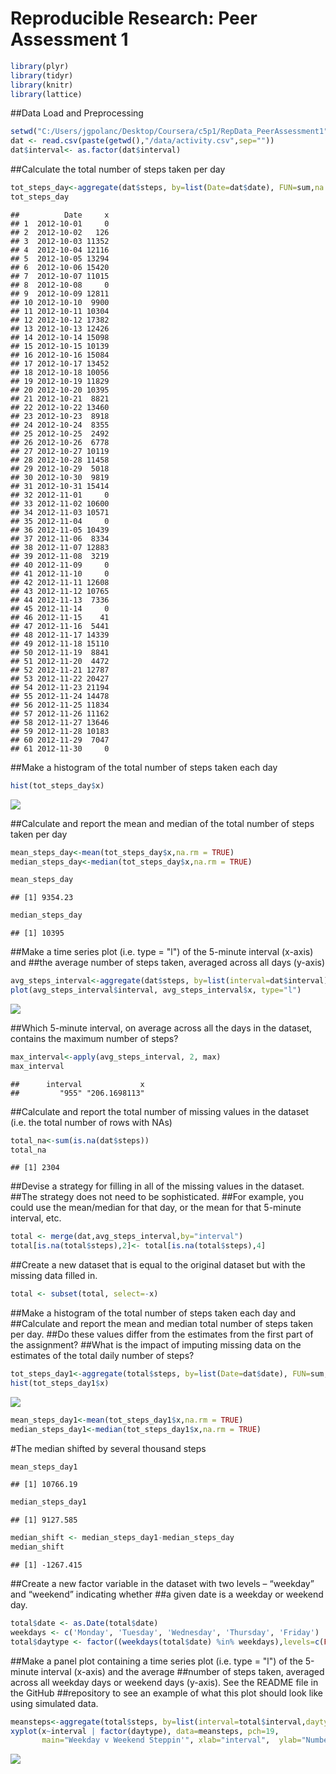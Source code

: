 # Reproducible Research: Peer Assessment 1


```r
library(plyr)
library(tidyr)
library(knitr)
library(lattice)
```
##Data Load and Preprocessing

```r
setwd("C:/Users/jgpolanc/Desktop/Coursera/c5p1/RepData_PeerAssessment1")
dat <- read.csv(paste(getwd(),"/data/activity.csv",sep=""))
dat$interval<- as.factor(dat$interval)
```

##Calculate the total number of steps taken per day

```r
tot_steps_day<-aggregate(dat$steps, by=list(Date=dat$date), FUN=sum,na.rm=TRUE)
tot_steps_day
```

```
##          Date     x
## 1  2012-10-01     0
## 2  2012-10-02   126
## 3  2012-10-03 11352
## 4  2012-10-04 12116
## 5  2012-10-05 13294
## 6  2012-10-06 15420
## 7  2012-10-07 11015
## 8  2012-10-08     0
## 9  2012-10-09 12811
## 10 2012-10-10  9900
## 11 2012-10-11 10304
## 12 2012-10-12 17382
## 13 2012-10-13 12426
## 14 2012-10-14 15098
## 15 2012-10-15 10139
## 16 2012-10-16 15084
## 17 2012-10-17 13452
## 18 2012-10-18 10056
## 19 2012-10-19 11829
## 20 2012-10-20 10395
## 21 2012-10-21  8821
## 22 2012-10-22 13460
## 23 2012-10-23  8918
## 24 2012-10-24  8355
## 25 2012-10-25  2492
## 26 2012-10-26  6778
## 27 2012-10-27 10119
## 28 2012-10-28 11458
## 29 2012-10-29  5018
## 30 2012-10-30  9819
## 31 2012-10-31 15414
## 32 2012-11-01     0
## 33 2012-11-02 10600
## 34 2012-11-03 10571
## 35 2012-11-04     0
## 36 2012-11-05 10439
## 37 2012-11-06  8334
## 38 2012-11-07 12883
## 39 2012-11-08  3219
## 40 2012-11-09     0
## 41 2012-11-10     0
## 42 2012-11-11 12608
## 43 2012-11-12 10765
## 44 2012-11-13  7336
## 45 2012-11-14     0
## 46 2012-11-15    41
## 47 2012-11-16  5441
## 48 2012-11-17 14339
## 49 2012-11-18 15110
## 50 2012-11-19  8841
## 51 2012-11-20  4472
## 52 2012-11-21 12787
## 53 2012-11-22 20427
## 54 2012-11-23 21194
## 55 2012-11-24 14478
## 56 2012-11-25 11834
## 57 2012-11-26 11162
## 58 2012-11-27 13646
## 59 2012-11-28 10183
## 60 2012-11-29  7047
## 61 2012-11-30     0
```
##Make a histogram of the total number of steps taken each day

```r
hist(tot_steps_day$x)
```

![](PA1_template_files/figure-html/unnamed-chunk-2-1.png) 

##Calculate and report the mean and median of the total number of steps taken per day

```r
mean_steps_day<-mean(tot_steps_day$x,na.rm = TRUE)
median_steps_day<-median(tot_steps_day$x,na.rm = TRUE)
```

```r
mean_steps_day
```

```
## [1] 9354.23
```

```r
median_steps_day
```

```
## [1] 10395
```



##Make a time series plot (i.e. type = "l") of the 5-minute interval (x-axis) and 
##the average number of steps taken, averaged across all days (y-axis)

```r
avg_steps_interval<-aggregate(dat$steps, by=list(interval=dat$interval), FUN=mean,na.rm=TRUE)
plot(avg_steps_interval$interval, avg_steps_interval$x, type="l")
```

![](PA1_template_files/figure-html/unnamed-chunk-5-1.png) 

##Which 5-minute interval, on average across all the days in the dataset, contains the maximum number of steps?

```r
max_interval<-apply(avg_steps_interval, 2, max)
max_interval
```

```
##      interval             x 
##         "955" "206.1698113"
```

##Calculate and report the total number of missing values in the dataset (i.e. the total number of rows with NAs)

```r
total_na<-sum(is.na(dat$steps))
total_na
```

```
## [1] 2304
```

##Devise a strategy for filling in all of the missing values in the dataset. 
##The strategy does not need to be sophisticated. 
##For example, you could use the mean/median for that day, or the mean for that 5-minute interval, etc.

```r
total <- merge(dat,avg_steps_interval,by="interval")
total[is.na(total$steps),2]<- total[is.na(total$steps),4]
```
##Create a new dataset that is equal to the original dataset but with the missing data filled in.

```r
total <- subset(total, select=-x)
```
##Make a histogram of the total number of steps taken each day and 
##Calculate and report the mean and median total number of steps taken per day. 
##Do these values differ from the estimates from the first part of the assignment? 
##What is the impact of imputing missing data on the estimates of the total daily number of steps?

```r
tot_steps_day1<-aggregate(total$steps, by=list(Date=dat$date), FUN=sum,na.rm=TRUE)
hist(tot_steps_day1$x)
```

![](PA1_template_files/figure-html/unnamed-chunk-10-1.png) 

```r
mean_steps_day1<-mean(tot_steps_day1$x,na.rm = TRUE)
median_steps_day1<-median(tot_steps_day1$x,na.rm = TRUE)
```

#The median shifted by several thousand steps

```r
mean_steps_day1
```

```
## [1] 10766.19
```

```r
median_steps_day1
```

```
## [1] 9127.585
```

```r
median_shift <- median_steps_day1-median_steps_day
median_shift
```

```
## [1] -1267.415
```

##Create a new factor variable in the dataset with two levels – “weekday” and “weekend” indicating whether 
##a given date is a weekday or weekend day.

```r
total$date <- as.Date(total$date)
weekdays <- c('Monday', 'Tuesday', 'Wednesday', 'Thursday', 'Friday')
total$daytype <- factor((weekdays(total$date) %in% weekdays),levels=c(FALSE, TRUE), labels=c('weekend', 'weekday')) 
```

##Make a panel plot containing a time series plot (i.e. type = "l") of the 5-minute interval (x-axis) and the average 
##number of steps taken, averaged across all weekday days or weekend days (y-axis). See the README file in the GitHub 
##repository to see an example of what this plot should look like using simulated data.

```r
meansteps<-aggregate(total$steps, by=list(interval=total$interval,daytype=total$daytype), FUN=mean,na.rm=TRUE)
xyplot(x~interval | factor(daytype), data=meansteps, pch=19,
       main="Weekday v Weekend Steppin'", xlab="interval",  ylab="Number of Steps",layout=c(1,2),type=c("l","l"))
```

![](PA1_template_files/figure-html/unnamed-chunk-13-1.png) 
